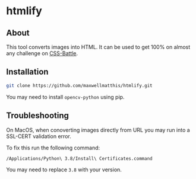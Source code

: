 # htmlify

## About

This tool converts images into HTML. It can be used to get 100% on almost any challenge on [CSS-Battle](https://cssbattle.dev/).

## Installation

```bash
git clone https://github.com/maxwellmatthis/htmlify.git
```

You may need to install `opencv-python` using pip.

## Troubleshooting

On MacOS, when conoverting images directly from URL you may run into a SSL-CERT validation error.

To fix this run the following command:

```bash
/Applications/Python\ 3.8/Install\ Certificates.command
```

You may need to replace `3.8` with your version.

